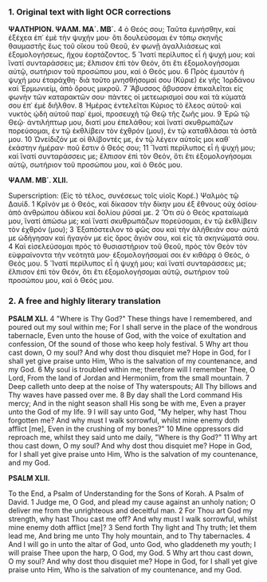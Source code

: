 ### 1. Original text with light OCR corrections

**ΨΑΛΤΗΡΙΟΝ. ΨΑΛΜ. ΜΑ΄. ΜΒ΄.**
4 ὁ Θεός σου; Ταῦτα ἐμνήσθην, καὶ ἐξέχεα ἐπ᾽ ἐμὲ τὴν ψυχήν μου·
  ὅτι δουλεύσομαι ἐν τόπῳ σκηνῆς θαυμαστῆς ἕως τοῦ οἴκου τοῦ
  Θεοῦ, ἐν φωνῇ ἀγαλλιάσεως καὶ ἐξομολογήσεως, ἤχου ἑορτάζοντος.
5 Ἵνατί περίλυπος εἶ ἡ ψυχή μου; καὶ ἵνατί συνταράσσεις με;
  ἔλπισον ἐπὶ τὸν Θεόν, ὅτι ἔτι ἐξομολογήσομαι αὐτῷ,
  σωτήριον τοῦ προσώπου μου, καὶ ὁ Θεός μου.
6 Πρὸς ἐμαυτὸν ἡ ψυχή μου ἐταράχθη· διὰ τοῦτο μνησθήσομαί σου
  (Κύριε) ἐκ γῆς Ἰορδάνου καὶ Ἑρμωνιείμ, ἀπὸ ὄρους μικροῦ.
7 Ἄβυσσος ἄβυσσον ἐπικαλεῖται εἰς φωνὴν τῶν καταρακτῶν σου·
  πάντες οἱ μετεωρισμοί σου καὶ τὰ κύματά σου ἐπ᾽ ἐμὲ διῆλθον.
8 Ἡμέρας ἐντελεῖται Κύριος τὸ ἔλεος αὑτοῦ· καὶ νυκτὸς ᾠδὴ αὑτοῦ
  παρ᾽ ἐμοὶ, προσευχὴ τῷ Θεῷ τῆς ζωῆς μου.
9 Ἐρῶ τῷ Θεῷ· ἀντιλήπτωρ μου, διατί μου ἐπελάθου; καὶ ἵνατί
  σκυθρωπάζων πορεύσομαι, ἐν τῷ ἐκθλίβειν τὸν ἐχθρόν (μου), ἐν
  τῷ καταθλᾶσαι τὰ ὀστᾶ μου.
10 Ὠνείδιζόν με οἱ θλίβοντές με, ἐν τῷ λέγειν αὐτοῖς μοι καθ᾽ ἑκάστην
   ἡμέραν· ποῦ ἔστιν ὁ Θεός σου;
11 Ἵνατί περίλυπος εἶ ἡ ψυχή μου; καὶ ἵνατί συνταράσσεις με;
   ἔλπισον ἐπὶ τὸν Θεόν, ὅτι ἔτι ἐξομολογήσομαι αὐτῷ,
   σωτήριον τοῦ προσώπου μου, καὶ ὁ Θεός μου.

**ΨΑΛΜ. ΜΒ΄. XLII.**

Superscription: (Εἰς τὸ τέλος, συνέσεως τοῖς υἱοῖς Κορέ.) Ψαλμὸς τῷ Δαυίδ.
1 Κρῖνόν με ὁ Θεός, καὶ δίκασον τὴν δίκην μου ἐξ ἔθνους οὐχ
  ὁσίου· ἀπὸ ἀνθρώπου ἀδίκου καὶ δολίου ῥῦσαί με.
2 Ὅτι σὺ ὁ Θεὸς κραταίωμά μου, ἵνατί ἀπώσω με; καὶ ἵνατί
  σκυθρωπάζων πορεύσομαι, ἐν τῷ ἐκθλίβειν τὸν ἐχθρόν (μου);
3 Ἐξαπόστειλον τὸ φῶς σου καὶ τὴν ἀλήθειάν σου· αὐτά με ὡδήγησαν
  καὶ ἤγαγόν με εἰς ὄρος ἅγιόν σου, καὶ εἰς τὰ σκηνώματά σου.
4 Καὶ εἰσελεύσομαι πρὸς τὸ θυσιαστήριον τοῦ Θεοῦ, πρὸς τὸν Θεὸν
  τὸν εὐφραίνοντα τὴν νεότητά μου· ἐξομολογήσομαί σοι ἐν κιθάρᾳ
  ὁ Θεός, ὁ Θεός μου.
5 Ἵνατί περίλυπος εἶ ἡ ψυχή μου; καὶ ἵνατί συνταράσσεις με;
  ἔλπισον ἐπὶ τὸν Θεόν, ὅτι ἔτι ἐξομολογήσομαι αὐτῷ,
  σωτήριον τοῦ προσώπου μου, καὶ ὁ Θεός μου.

### 2. A free and highly literary translation

**PSALM XLI.**
4 "Where is Thy God?" These things have I remembered, and poured out my soul within me;
For I shall serve in the place of the wondrous tabernacle,
Even unto the house of God, with the voice of exultation and confession,
Of the sound of those who keep holy festival.
5 Why art thou cast down, O my soul? And why dost thou disquiet me?
Hope in God, for I shall yet give praise unto Him,
Who is the salvation of my countenance, and my God.
6 My soul is troubled within me; therefore will I remember Thee, O Lord,
From the land of Jordan and Hermoniim, from the small mountain.
7 Deep calleth unto deep at the noise of Thy waterspouts;
All Thy billows and Thy waves have passed over me.
8 By day shall the Lord command His mercy;
And in the night season shall His song be with me,
Even a prayer unto the God of my life.
9 I will say unto God, "My helper, why hast Thou forgotten me?
And why must I walk sorrowful, whilst mine enemy doth afflict [me],
Even in the crushing of my bones?"
10 Mine oppressors did reproach me, whilst they said unto me daily,
"Where is thy God?"
11 Why art thou cast down, O my soul? And why dost thou disquiet me?
Hope in God, for I shall yet give praise unto Him,
Who is the salvation of my countenance, and my God.

**PSALM XLII.**

To the End, a Psalm of Understanding for the Sons of Korah. A Psalm of David.
1 Judge me, O God, and plead my cause against an unholy nation;
O deliver me from the unrighteous and deceitful man.
2 For Thou art God my strength, why hast Thou cast me off?
And why must I walk sorrowful, whilst mine enemy doth afflict [me]?
3 Send forth Thy light and Thy truth; let them lead me,
And bring me unto Thy holy mountain, and to Thy tabernacles.
4 And I will go in unto the altar of God, unto God, who gladdeneth my youth;
I will praise Thee upon the harp, O God, my God.
5 Why art thou cast down, O my soul? And why dost thou disquiet me?
Hope in God, for I shall yet give praise unto Him,
Who is the salvation of my countenance, and my God.